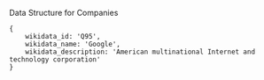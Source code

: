 Data Structure for Companies

```
{   
    wikidata_id: 'Q95',
    wikidata_name: 'Google',
    wikidata_description: 'American multinational Internet and technology corporation' 
}
```
